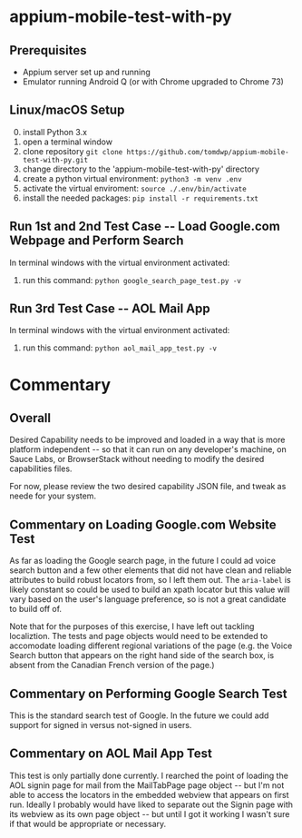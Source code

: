# appium-mobile-test-with-py

## Prerequisites 
* Appium server set up and running
* Emulator running Android Q (or with Chrome upgraded to Chrome 73)

## Linux/macOS Setup
0. install Python 3.x
1. open a terminal window
2. clone repository `git clone https://github.com/tomdwp/appium-mobile-test-with-py.git`
3. change directory to the 'appium-mobile-test-with-py' directory
4. create a python virtual environment: `python3 -m venv .env`
5. activate the virtual enviroment: `source ./.env/bin/activate`
6. install the needed packages: `pip install -r requirements.txt`


## Run 1st and 2nd Test Case -- Load Google.com Webpage and Perform Search
In terminal windows with the virtual environment activated:
1. run this command: `python google_search_page_test.py -v`

## Run 3rd Test Case -- AOL Mail App
In terminal windows with the virtual environment activated:
1. run this command: `python aol_mail_app_test.py -v`


# Commentary 

## Overall

Desired Capability needs to be improved and loaded in a way that is more platform independent -- so that it can run on any developer's machine, on Sauce Labs, or BrowserStack without needing to modify the desired capabilities files.

For now, please review the two desired capability JSON file, and tweak as neede for your system.

## Commentary on Loading Google.com Website Test

As far as loading the Google search page, in the future I could ad voice search button and a few other elements that did not have clean and reliable attributes to build robust locators from, so I left them out.  The `aria-label` is likely constant so could be used to build an xpath locator but this value will vary based on the user's language preference, so is not a great candidate to build off of.

Note that for the purposes of this exercise, I have left out tackling localiztion.  The tests and page objects would need to be extended to accomodate loading different regional variations of the page (e.g. the Voice Search button that appears on the right hand side of the search box, is absent from the Canadian French version of the page.)

## Commentary on Performing Google Search Test

This is the standard search test of Google.  In the future we could add support for signed in versus not-signed in users.

## Commentary on AOL Mail App Test

This test is only partially done currently.  I rearched the point of loading the AOL signin page for mail from the MailTabPage page object -- but I'm not able to access the locators in the embedded webview that appears on first run.  Ideally I probably would have liked to separate out the Signin page with its webview as its own page object -- but until I got it working I wasn't sure if that would be appropriate or necessary.  